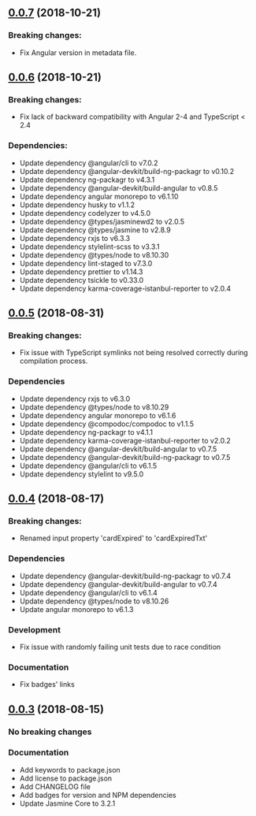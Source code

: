 <a name="0.0.7"></a>

## [0.0.7](https://github.com/bartosz-d3v/ng-payment-card/compare/v0.0.6...v0.0.7) (2018-10-21)

### Breaking changes:

- Fix Angular version in metadata file.

<a name="0.0.6"></a>

## [0.0.6](https://github.com/bartosz-d3v/ng-payment-card/compare/v0.0.5...v0.0.6) (2018-10-21)

### Breaking changes:

- Fix lack of backward compatibility with Angular 2-4 and TypeScript < 2.4

### Dependencies:

- Update dependency @angular/cli to v7.0.2
- Update dependency @angular-devkit/build-ng-packagr to v0.10.2
- Update dependency ng-packagr to v4.3.1
- Update dependency @angular-devkit/build-angular to v0.8.5
- Update dependency angular monorepo to v6.1.10
- Update dependency husky to v1.1.2
- Update dependency codelyzer to v4.5.0
- Update dependency @types/jasminewd2 to v2.0.5
- Update dependency @types/jasmine to v2.8.9
- Update dependency rxjs to v6.3.3
- Update dependency stylelint-scss to v3.3.1
- Update dependency @types/node to v8.10.30
- Update dependency lint-staged to v7.3.0
- Update dependency prettier to v1.14.3
- Update dependency tsickle to v0.33.0
- Update dependency karma-coverage-istanbul-reporter to v2.0.4

<a name="0.0.5"></a>

## [0.0.5](https://github.com/bartosz-d3v/ng-payment-card/compare/v0.0.4...v0.0.5) (2018-08-31)

### Breaking changes:

- Fix issue with TypeScript symlinks not being resolved correctly during compilation process.

### Dependencies

- Update dependency rxjs to v6.3.0
- Update dependency @types/node to v8.10.29
- Update dependency angular monorepo to v6.1.6
- Update dependency @compodoc/compodoc to v1.1.5
- Update dependency ng-packagr to v4.1.1
- Update dependency karma-coverage-istanbul-reporter to v2.0.2
- Update dependency @angular-devkit/build-angular to v0.7.5
- Update dependency @angular-devkit/build-ng-packagr to v0.7.5
- Update dependency @angular/cli to v6.1.5
- Update dependency stylelint to v9.5.0

<a name="0.0.4"></a>

## [0.0.4](https://github.com/bartosz-d3v/ng-payment-card/compare/v0.0.3...v0.0.4) (2018-08-17)

### Breaking changes:

- Renamed input property 'cardExpired' to 'cardExpiredTxt'

### Dependencies

- Update dependency @angular-devkit/build-ng-packagr to v0.7.4
- Update dependency @angular-devkit/build-angular to v0.7.4
- Update dependency @angular/cli to v6.1.4
- Update dependency @types/node to v8.10.26
- Update angular monorepo to v6.1.3

### Development

- Fix issue with randomly failing unit tests due to race condition

### Documentation

- Fix badges' links

<a name="0.0.3"></a>

## [0.0.3](https://github.com/bartosz-d3v/ng-payment-card/compare/v0.0.1...v0.0.3) (2018-08-15)

### No breaking changes

### Documentation

- Add keywords to package.json
- Add license to package.json
- Add CHANGELOG file
- Add badges for version and NPM dependencies
- Update Jasmine Core to 3.2.1
